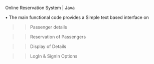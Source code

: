 Online Reservation System | Java 

• The main functional code provides a Simple text based interface on 

  >> Passenger details
 
  >> Reservation of Passengers 

  >> Display of Details 
  
  >> LogIn & SignIn Options 
